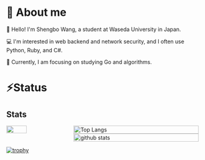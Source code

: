 # :wave: About me
:school: Hello! I'm Shengbo Wang, a student at Waseda University in Japan.  

:computer: I'm interested in web backend and network security, and I often use Python, Ruby, and C#.  

:blossom: Currently, I am focusing on studying Go and algorithms.

# :zap:Status
## Stats
<div style="display: flex; flex-wrap: wrap; align-items: flex-start; justify-content: space-around;">
  <img src="http://github-profile-summary-cards.vercel.app/api/cards/profile-details?username=KeihakuOh&theme=gruvbox" style="flex: 1 1 auto; width: 30%;">
  <div style="flex: 1 1 auto; width: 60%;">
    <img alt="Top Langs" src="https://github-readme-stats.vercel.app/api/top-langs/?username=KeihakuOh&layout=compact&count_private=true&show_icons=true&theme=onedark" style="width: 100%; height: auto;">
    <img alt="github stats" src="https://github-readme-stats.vercel.app/api?username=KeihakuOh&count_private=true&show_icons=true&show_icons=true&theme=onedark" style="width: 100%; height: auto;">
  </div>
</div>

[![trophy](https://github-profile-trophy.vercel.app/?username=KeihakuOh&theme=onedark&column=8
)](https://github.com/ryo-ma/github-profile-trophy)


<!--
**KeihakuOh/KeihakuOh** is a ✨ _special_ ✨ repository because its `README.md` (this file) appears on your GitHub profile.

Here are some ideas to get you started:

- 🔭 I’m currently working on ...
- 🌱 I’m currently learning ...
- 👯 I’m looking to collaborate on ...
- 🤔 I’m looking for help with ...
- 💬 Ask me about ...
- 📫 How to reach me: ...
- 😄 Pronouns: ...
- ⚡ Fun fact: ...
-->

